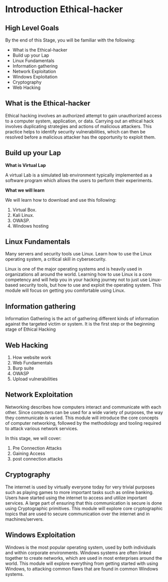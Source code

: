 
# Introduction Ethical-hacker

## High Level Goals

By the end of this Stage, you will be familiar with the following:

- What is the Ethical-hacker
- Build up your Lap
- Linux Fundamentals
- Information gathering
- Network Exploitation
- Windows Exploitation
- Cryptography
- Web Hacking

## What is the Ethical-hacker
Ethical hacking involves an authorized attempt to gain unauthorized access to a computer system, application, or data. Carrying out an ethical hack involves duplicating strategies and actions of malicious attackers. This practice helps to identify security vulnerabilities, which can then be resolved before a malicious attacker has the opportunity to exploit them.


## Build up your Lap

**What is Virtual Lap**

A virtual Lab is a simulated lab environment typically implemented as a software program which allows the users to perform their experiments.

**What we will learn**

We will learn how to download and use this following:

1. Virtual Box.
2. Kali Linux.
3. OWASP.
4. Windows hosting

## Linux Fundamentals

Many servers and security tools use Linux. Learn how to use the Linux operating system, a critical skill in cybersecurity.

Linux is one of the major operating systems and is heavily used in organizations all around the world. Learning how to use Linux is a core competency and will help you in your hacking journey not to just use Linux-based security tools, but how to use and exploit the operating system. This module will focus on getting you comfortable using Linux.

## Information gathering

Information Gathering is the act of gathering different kinds of information against the targeted victim or system. It is the first step or the beginning stage of Ethical Hacking

## Web Hacking

1. How website work 
2. Web Fundamentals
3. Burp suite
4. OWASP
5. Upload vulnerabilities

## Network Exploitation
Networking describes how computers interact and communicate with each other. Since computers can be used for a wide variety of purposes, the way they communicate is varied. This module will introduce the core concepts of computer networking, followed by the methodology and tooling required to attack various network services.

In this stage, we will cover:
1. Pre Connection Attacks
2. Gaining Access
3. post connection attacks

## Cryptography

The internet is used by virtually everyone today for very trivial purposes such as playing games to more important tasks such as online banking. Users have started using the internet to access and utilize important services. A large part of ensuring that this communication is secure is done using Cryptographic primitives. This module will explore core cryptographic topics that are used to secure communication over the internet and in machines/servers.

## Windows Exploitation
Windows is the most popular operating system, used by both individuals and within corporate environments. Windows systems are often linked together to create networks, which are used in most enterprises around the world. This module will explore everything from getting started with using Windows, to attacking common flaws that are found in common Windows systems.
